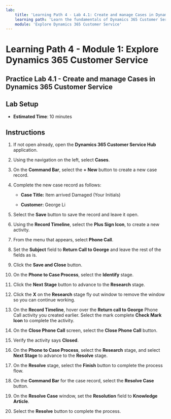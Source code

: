 ```yaml
---
lab:
    title: 'Learning Path 4 - Lab 4.1: Create and manage Cases in Dynamics 365 Customer Service'
    learning path: 'Learn the fundamentals of Dynamics 365 Customer Service'
    module: 'Explore Dynamics 365 Customer Service'
---
```


Learning Path 4 - Module 1: Explore Dynamics 365 Customer Service
========================

## Practice Lab 4.1 - Create and manage Cases in Dynamics 365 Customer Service

## Lab Setup

  - **Estimated Time**: 10 minutes

## Instructions

1. If not open already, open the **Dynamics 365 Customer Service Hub** application.

2. Using the navigation on the left, select **Cases**.

3.  On the **Command Bar**, select the **+ New** button to create a new case record. 

4.  Complete the new case record as follows:

	- **Case Title:** Item arrived Damaged (Your Initials)

	- **Customer:** George Li

5.  Select the **Save** button to save the record and leave it open. 

6.  Using the **Record Timeline**, select the **Plus Sign Icon**, to create a new activity.

7.  From the menu that appears, select **Phone Call**.

8.  Set the **Subject** field to **Return Call to George** and leave the rest of the fields as is.

9.  Click the **Save and Close** button.

10. On the **Phone to Case Process**, select the **Identify** stage.

11. Click the **Next Stage** button to advance to the **Research** stage.

12. Click the **X** on the **Research** stage fly out window to remove the window so you can continue working.

13. On the **Record Timeline**, hover over the **Return call to George** Phone Call activity you created earlier. Select the mark complete **Check Mark Icon** to complete the activity.

14. On the **Close Phone Call** screen, select the **Close Phone Call** button. 

15. Verify the activity says **Closed**.

16. On the **Phone to Case Process**, select the **Research** stage, and select **Next Stage** to advance to the **Resolve** stage.

17. On the **Resolve** stage, select the **Finish** button to complete the process flow.

18. On the **Command Bar** for the case record, select the **Resolve Case** button.

19. On the **Resolve Case** window, set the **Resolution** field to **Knowledge Article**.

20. Select the **Resolve** button to complete the process.

